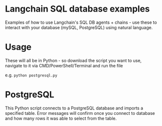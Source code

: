 # Langchain SQL database examples

Examples of how to use Langchain's SQL DB agents + chains - use these to interact with your database (mySQL, PostgreSQL) using natural language.

# Usage

These will all be in Python - so download the script you want to use, navigate to it via CMD/PowerShell/Terminal and run the file

e.g. `python postgresql.py`

# PostgreSQL

This Python script connects to a PostgreSQL database and imports a specified table. Error messages will confirm once you connect to database and how many rows it was able to select from the table.
